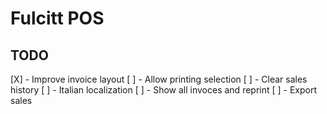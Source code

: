 # Fulcitt POS

## TODO

[X] - Improve invoice layout
[ ] - Allow printing selection
[ ] - Clear sales history
[ ] - Italian localization
[ ] - Show all invoces and reprint
[ ] - Export sales
